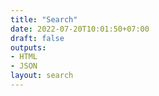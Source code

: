 ```yaml
---
title: "Search"
date: 2022-07-20T10:01:50+07:00
draft: false
outputs:
- HTML
- JSON
layout: search
---
```


